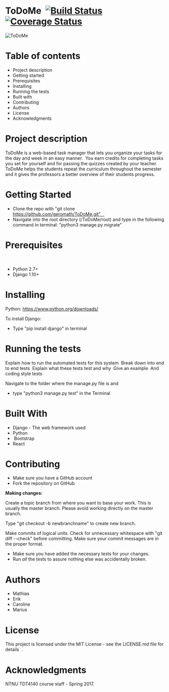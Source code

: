 ﻿# ToDoMe  [![Build Status](https://travis-ci.org/geromath/ToDoMe.svg?branch=master)](https://travis-ci.org/geromath/ToDoMe)  [![Coverage Status](https://coveralls.io/repos/github/geromath/ToDoMe/badge.svg?branch=master)](https://coveralls.io/github/geromath/ToDoMe?branch=master)

![ToDoMe](https://raw.github.com/geromath/ToDoMe/dev/images/todome_logo.png)



# Table of contents 
- Project description 
- Getting started 
- Prerequisites 
- Installing 
- Running the tests 
- Built with 
- Contributing 
- Authors 
- License 
- Acknowledgments  

# Project description 
ToDoMe is a web-based task manager that lets you organize your tasks for the day and week in an easy manner. 
You earn credits for completing tasks you set for yourself and for passing the quizzes created by your teacher. 
ToDoMe helps the students repeat the curriculum throughout the semester and it gives the professors a better overview of their students progress.

# Getting Started

- Clone the repo with "git clone https://github.com/geromath/ToDoMe.git"   
- Navigate into the root directory (/ToDoMe/root) and type in the following command in terminal:
"python3 manage.py migrate"


# Prerequisites

<What things you need to install the software and how to install them> 
<Give examples>  

- Python 2.7+ 
- Django 1.10+ 


# Installing  
Python: https://www.python.org/downloads/

To install Django:

- Type "pip install django" in terminal


# Running the tests  

Explain how to run the automated tests for this system 
Break down into end to end tests
 Explain what these tests test and why
 Give an example
 And coding style tests

Navigate to the folder where the manage.py file is and
- type "python3 manage.py test" in the Terminal



# Built With  

- Django - The web framework used 
- Python
-  Bootstrap 
- React

# Contributing
- Make sure you have a GitHub account
- Fork the repository on GitHub

__Making changes:__

Create a topic branch from where you want to base your work.
This is usually the master branch.
Please avoid working directly on the master branch.

Type "git checkout -b newbranchname" to create new branch.

Make commits of logical units.
Check for unnecessary whitespace with "git diff --check" before committing.
Make sure your commit messages are in the proper format.
- Make sure you have added the necessary tests for your changes.
- Run _all_ the tests to assure nothing else was accidentally broken.

# Authors  
- Mathias
- Erik
- Caroline
- Marius

# License
This project is licensed under the MIT License - see the LICENSE.md file for details  .

# Acknowledgments  
NTNU TDT4140 course staff - Spring 2017.







